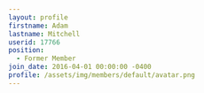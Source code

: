 ```yaml
---
layout: profile
firstname: Adam
lastname: Mitchell
userid: 17766
position:
  - Former Member
join_date: 2016-04-01 00:00:00 -0400
profile: /assets/img/members/default/avatar.png
---
```


